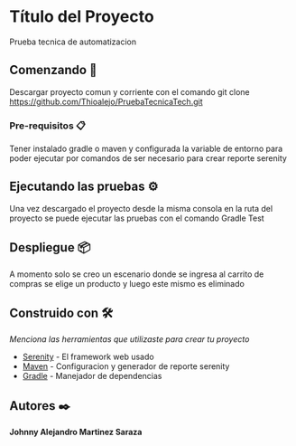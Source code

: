 # Título del Proyecto

Prueba tecnica de automatizacion

## Comenzando 🚀

Descargar proyecto comun y corriente con el comando git clone https://github.com/Thioalejo/PruebaTecnicaTech.git

### Pre-requisitos 📋

Tener instalado gradle o maven y configurada la variable de entorno para poder ejecutar por comandos de ser necesario para crear reporte serenity

## Ejecutando las pruebas ⚙️

Una vez descargado el proyecto desde la misma consola en la ruta del proyecto se puede ejecutar las pruebas con el comando Gradle Test


## Despliegue 📦

A momento solo se creo un escenario donde se ingresa al carrito de compras se elige un producto y luego este mismo es eliminado 

## Construido con 🛠️

_Menciona las herramientas que utilizaste para crear tu proyecto_

* [Serenity](http://www.thucydides.info/#/) - El framework web usado
* [Maven](https://maven.apache.org/) - Configuracion y generador de reporte serenity
* [Gradle](https://rometools.github.io/rome/) - Manejador de dependencias


## Autores ✒️

**Johnny Alejandro Martinez Saraza** 
